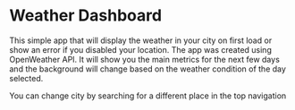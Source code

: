 # Weather Dashboard

This simple app that will display the weather in your city on first load or show an error if you disabled your location. The app was created using OpenWeather API.
It will show you the main metrics for the next few days and the background will change based on the weather condition of the day selected.

You can change city by searching for a different place in the top navigation
